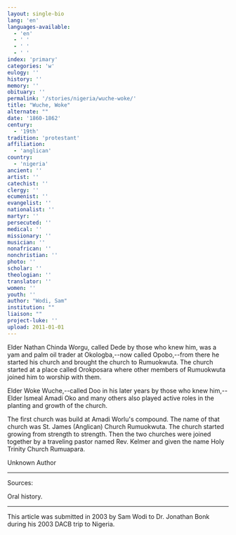 ```yaml
---
layout: single-bio
lang: 'en'
languages-available:
  - 'en'
  - ' '
  - ' '
  - ' '
index: 'primary'
categories: 'w'
eulogy: ''
history: ''
memory: ''
obituary: ''
permalink: '/stories/nigeria/wuche-woke/'
title: "Wuche, Woke"
alternate: ""
date: '1860-1862'
century:
  - '19th'
tradition: 'protestant'
affiliation:
  - 'anglican'
country:
  - 'nigeria'
ancient: ''
artist: ''
catechist: ''
clergy: ''
ecumenist: ''
evangelist: ''
nationalist: ''
martyr: ''
persecuted: ''
medical: ''
missionary: ''
musician: ''
nonafrican: ''
nonchristian: ''
photo: ''
scholar: ''
theologian: ''
translator: ''
women: ''
youth: ''
author: "Wodi, Sam"
institution: ""
liaison: ""
project-luke: ''
upload: 2011-01-01
---
```




Elder Nathan Chinda Worgu, called Dede by those who knew him, was a yam and palm oil trader at Okologba,--now called Opobo,--from there he started his church and brought the church to Rumuokwuta. The church started at a place called Orokposara where other members of Rumuokwuta joined him to worship with them.

Elder Woke Wuche,--called Doo in his later years by those who knew him,--Elder Ismeal Amadi Oko and many others also played active roles in the planting and growth of the church.

The first church was build at Amadi Worlu's compound. The name of that church was St. James (Anglican) Church Rumuokwuta. The church started growing from strength to strength. Then the two churches were joined together by a traveling pastor named Rev. Kelmer and given the name Holy Trinity Church Rumuapara.

Unknown Author

---

Sources:

Oral history.

---

This article was submitted in 2003 by Sam Wodi to Dr. Jonathan Bonk during his 2003 DACB trip to Nigeria.
